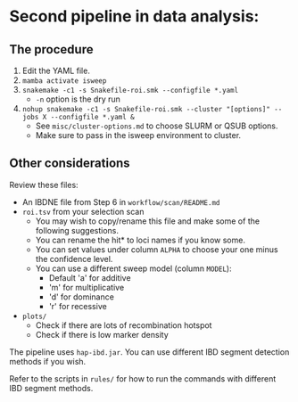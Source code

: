# Second pipeline in data analysis:

## The procedure

1. Edit the YAML file.
2. ` mamba activate isweep `
3. ` snakemake -c1 -s Snakefile-roi.smk --configfile *.yaml `
    - ` -n ` option is the dry run
4. ` nohup snakemake -c1 -s Snakefile-roi.smk --cluster "[options]" --jobs X --configfile *.yaml & `
    - See `misc/cluster-options.md` to choose SLURM or QSUB options.
    - Make sure to pass in the isweep environment to cluster.

<!-- ## Example

I use the qsub system to manage cluster jobs.

1. `conda activate isweep`

2. `snakemake -c1 -n -s Snakefile-roi.smk --configfile eur.yaml`

3. `nohup snakemake -c1 -s Snakefile-roi.smk --keep-going --latency-wait 300 --cluster "qsub -q some-queue.q -N {rule} -m e -M your.email.@university.edu -pe local 12 " --configfile eur.yaml --jobs 10 & `
    - `-pe local 12` allocates 12 CPUs on same node
    - `-m e -M your.email@university.edu` may send you 100s of emails

4. `head eur/*/results.hap.tsv` ; `head eur/*/results.snp.tsv` ; `head eur/*/ibd.gini.tsv` -->

## Other considerations

Review these files:
- An IBDNE file from Step 6 in `workflow/scan/README.md`
- `roi.tsv` from your selection scan
    - You may wish to copy/rename this file and make some of the following suggestions.
    - You can rename the hit* to loci names if you know some.
    - You can set values under column `ALPHA` to choose your one minus the confidence level.
    - You can use a different sweep model (column `MODEL`):
        - Default 'a' for additive
        - 'm' for multiplicative
        - 'd' for dominance
        - 'r' for recessive
- `plots/`
    - Check if there are lots of recombination hotspot
    - Check if there is low marker density

<!-- Make sure that you have an IBDNE file from .
- Using `workflow/scan/scripts/run-ibdne.sh` -->

The pipeline uses `hap-ibd.jar`. You can use different IBD segment detection methods if you wish.

Refer to the scripts in `rules/` for how to run the commands with different IBD segment methods.

<!-- We have done limited data analysis on array data. You can use the `workflow/simulate` pipeline, adjust simulation studies for your data, and assess the accuracy of methods for difference configurations. -->